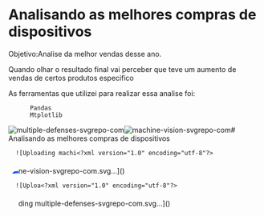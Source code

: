 # Analisando as melhores compras de dispositivos

  Objetivo:Analise da melhor vendas desse ano.

Quando olhar o resultado final vai perceber que teve um aumento de vendas de certos produtos especifico

As ferramentas que utilizei para realizar essa analise foi:
```
      Pandas
      Mtplotlib
```
  ![multiple-defenses-svgrepo-com](https://github.com/anjos04/Best-Buy-2024-Windows-Laptops/assets/78236158/0a35c8bf-c63d-4853-b3ab-078eeac02256)![machine-vision-svgrepo-com](https://github.com/anjos04/Best-Buy-2024-Windows-Laptops/assets/78236158/1c644b74-95c3-4352-9b01-2e10099c472f)# Analisando as melhores compras de dispositivos

      ![Uploading machi<?xml version="1.0" encoding="utf-8"?>
<!-- Uploaded to: SVG Repo, www.svgrepo.com, Generator: SVG Repo Mixer Tools -->
<svg width="20px" height="20px" viewBox="0 0 200 200" class="icon"  version="1.1" xmlns="http://www.w3.org/20/svg"><path d="M878.3 192.9H145.7c-16.5 0-30 13.5-30 30V706c0 16.5 13.5 30 30 30h732.6c16.5 0 30-13.5 30-30V222.9c0-16.5-13.5-30-30-30z" fill="#FFFFFF" /><path d="M145.7 736h732.6c16.5 0 30-13.5 30-30v-22.1H115.7V706c0 16.6 13.5 30 30 30z" fill="#E6E6E6" /><path d="M878.3 152.9H145.7c-38.6 0-70 31.4-70 70V706c0 38.6 31.4 70 70 70h732.6c38.6 0 70-31.4 70-70V222.9c0-38.6-31.4-70-70-70z m30 531V706c0 16.5-13.5 30-30 30H145.7c-16.5 0-30-13.5-30-30V222.9c0-16.5 13.5-30 30-30h732.6c16.5 0 30 13.5 30 30v461zM678 871.1H346c-11 0-20-9-20-20s9-20 20-20h332c11 0 20 9 20 20s-9 20-20 20z" fill="#005BFF" /><path d="M127.1 662.7c-2.7 0-5.4-1.1-7.3-3.2-3.7-4.1-3.5-10.4 0.6-14.1l236.5-219.6L463 541.9l258.9-290.7 183.7 196.3c3.8 4 3.6 10.4-0.4 14.1-4 3.8-10.3 3.6-14.1-0.4L722.3 280.8l-259 290.9L355.7 454 133.9 660c-2 1.8-4.4 2.7-6.8 2.7z" fill="#06F3FF" /><path d="M156.4 541.9a82.7 82.8 0 1 0 165.4 0 82.7 82.8 0 1 0-165.4 0Z" fill="#D7E7FF" /><path d="M179.8 541.9a59.3 59.3 0 1 0 118.6 0 59.3 59.3 0 1 0-118.6 0Z" fill="#B5CFF4" /><path d="M208.9 541.9a30.2 30.3 0 1 0 60.4 0 30.2 30.3 0 1 0-60.4 0Z" fill="#005BFF" /><path d="M580.9 329.9a82.7 82.8 0 1 0 165.4 0 82.7 82.8 0 1 0-165.4 0Z" fill="#D7E7FF" /><path d="M604.3 329.9a59.3 59.3 0 1 0 118.6 0 59.3 59.3 0 1 0-118.6 0Z" fill="#B5CFF4" /><path d="M633.4 329.9a30.2 30.3 0 1 0 60.4 0 30.2 30.3 0 1 0-60.4 0Z" fill="#005BFF" /><path d="M719.3 539.6a46.3 46.4 0 1 0 92.6 0 46.3 46.4 0 1 0-92.6 0Z" fill="#D7E7FF" /><path d="M732.4 539.6a33.2 33.2 0 1 0 66.4 0 33.2 33.2 0 1 0-66.4 0Z" fill="#B5CFF4" /><path d="M748.7 539.6a16.9 17 0 1 0 33.8 0 16.9 17 0 1 0-33.8 0Z" fill="#005BFF" /><path d="M436.8 720.1H275.2c-5 0-9-4-9-9s4-9 9-9h161.6c5 0 9 4 9 9 0 4.9-4.1 9-9 9zM220.6 720.1h-26.5c-5 0-9-4-9-9s4-9 9-9h26.5c5 0 9 4 9 9 0 4.9-4.1 9-9 9z" fill="#FFFFFF" /></svg>ne-vision-svgrepo-com.svg…]()
      

      ![Uploa<?xml version="1.0" encoding="utf-8"?>
<!-- Uploaded to: SVG Repo, www.svgrepo.com, Generator: SVG Repo Mixer Tools -->
<svg width="20px" height="20px" viewBox="0 0 20 20" class="icon"  version="1.1" xmlns="http://www.w3.org/20/svg"><path d="M509.8 139.7l190.5 109.6 0.2 196.5 173.2 99.7 0.2 219.8-190.2 110.1-172.4-99.2-171.5 99.2-190.5-109.6-0.2-219.9 170.7-98.8-0.3-197.3z" fill="#FFFFFF" /><path d="M520 527.5V365l-10 5.8-10-5.8v162.2l10.3 5.9zM339.5 666.9l-10-5.7v162.1l10.3 5.9 9.7-5.6V661.2zM693.4 823.6V661.2l-2 1.1c-1.6 0.9-3.3 1.3-5 1.3-3.5 0-6.8-1.8-8.7-5-2.5-4.3-1.4-9.6 2.2-12.7-3.8 1.4-6.6 5.1-6.6 9.4v167.9l10.3 5.9 9.8-5.5z" fill="#06F3FF" /><path d="M825.1 563.7l8.4 4.8c-1.9-3.1-5.1-4.8-8.4-4.8zM833.7 568.9v9.5c1.6-2.9 1.7-6.5 0-9.5zM656.7 628.5l-8.7-5c-4.8-2.8-10.9-1.1-13.7 3.7-2.8 4.8-1.1 10.9 3.7 13.7l8.7 5c1.6 0.9 3.3 1.3 5 1.3 3.5 0 6.8-1.8 8.7-5 2.7-4.8 1.1-10.9-3.7-13.7zM613.3 603.6l-8.7-5c-4.8-2.8-10.9-1.1-13.7 3.7-2.8 4.8-1.1 10.9 3.7 13.7l8.7 5c1.6 0.9 3.3 1.3 5 1.3 3.5 0 6.8-1.8 8.7-5 2.8-4.8 1.1-10.9-3.7-13.7z" fill="#005BFF" /><path d="M833.6 568.7c0-0.1-0.1-0.1-0.1-0.2l-8.4-4.8c-1.8 0-3.5 0.4-5.2 1.3l-8.7 5c-4.8 2.8-6.4 8.9-3.7 13.7 1.9 3.2 5.2 5 8.7 5 1.7 0 3.4-0.4 5-1.3l8.7-5c1.7-1 2.9-2.3 3.8-3.9V569c0-0.2-0.1-0.3-0.1-0.3zM690 640l-8.7 5c-0.5 0.3-1 0.6-1.4 1-3.7 3.1-4.7 8.4-2.2 12.7 1.9 3.2 5.2 5 8.7 5 1.7 0 3.4-0.4 5-1.3l2-1.1 6.7-3.9c4.8-2.8 6.4-8.9 3.7-13.7-2.9-4.8-9-6.5-13.8-3.7zM570 578.7l-8.7-5c-4.8-2.8-10.9-1.1-13.7 3.7-2.8 4.8-1.1 10.9 3.7 13.7l8.7 5c1.6 0.9 3.3 1.3 5 1.3 3.5 0 6.8-1.8 8.7-5 2.7-4.8 1-11-3.7-13.7zM776.6 590l-8.7 5c-4.8 2.8-6.4 8.9-3.7 13.7 1.9 3.2 5.2 5 8.7 5 1.7 0 3.4-0.4 5-1.3l8.7-5c4.8-2.8 6.4-8.9 3.7-13.7-2.8-4.8-8.9-6.5-13.7-3.7zM733.3 615l-8.7 5c-4.8 2.8-6.4 8.9-3.7 13.7 1.9 3.2 5.2 5 8.7 5 1.7 0 3.4-0.4 5-1.3l8.7-5c4.8-2.8 6.4-8.9 3.7-13.7-2.8-4.8-8.9-6.5-13.7-3.7z" fill="#005BFF" /><path d="M873.7 545.5l-173.2-99.7-0.2-196.5-190.5-109.6-190.3 110.1 0.2 197.3L149 546l0.3 219.8 190.5 109.7 171.4-99.3 172.4 99.3 190.2-110.1-0.1-219.9zM509.8 185.9l140.4 80.8-140.3 81L369.5 267l140.3-81.1zM339.3 482l140.4 80.8-140.3 81L199 563.1 339.3 482z m10.2 341.6l-9.7 5.6-10.3-5.9-140.2-80.7-0.2-162.1 140.4 80.7 10 5.8 10-5.8 140.4-81 0.2 162.1-140.6 81.3z m160.8-290.5l-10.3-5.9-140.2-80.7-0.2-162.1L500 365l10 5.8 10-5.8 140.4-81 0.2 162.1L520 527.5l-9.7 5.6z m323.6 209.1l-140.6 81.4-9.7 5.6-10.3-5.9-140.2-80.7L533 569l150.3-87 141.9 81.7c3.3 0.1 6.6 1.8 8.4 4.8l0.2 0.1v0.3c1.7 3.1 1.6 6.7 0 9.5l0.1 163.8z" fill="#005BFF" /></svg>ding multiple-defenses-svgrepo-com.svg…]()
